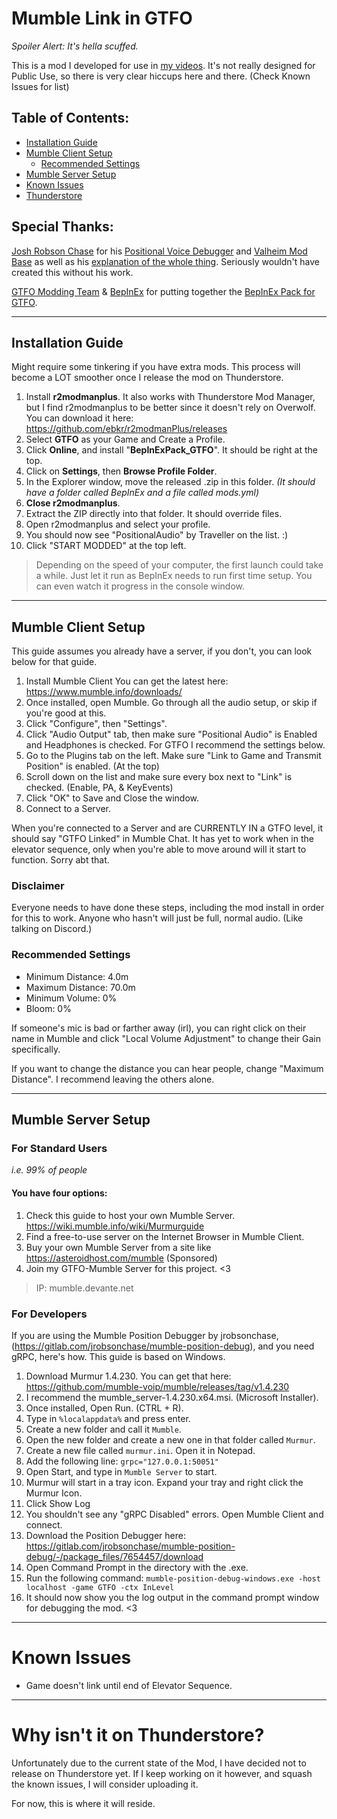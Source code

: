 # Mumble Link in GTFO
*Spoiler Alert: It's hella scuffed.*


This is a mod I developed for use in [my videos](https://youtube.com/@PerfectMachine/). It's not really designed for Public Use, so there is very clear hiccups here and there. (Check Known Issues for list)

## Table of Contents:
- [Installation Guide](https://github.com/WWYDF/OpenPA/blob/main/README.md#installation-guide)
- [Mumble Client Setup](https://github.com/WWYDF/OpenPA/blob/main/README.md#mumble-client-setup)
  - [Recommended Settings](https://github.com/WWYDF/OpenPA/blob/main/README.md#recommended-settings)
- [Mumble Server Setup](https://github.com/WWYDF/OpenPA/blob/main/README.md#mumble-server-setup)
- [Known Issues](https://github.com/WWYDF/OpenPA/blob/main/README.md#known-issues)
- [Thunderstore](https://github.com/WWYDF/OpenPA/blob/main/README.md#why-isnt-it-on-thunderstore)


## Special Thanks:
[Josh Robson Chase](https://gitlab.com/jrobsonchase) for his [Positional Voice Debugger](https://gitlab.com/jrobsonchase/mumble-position-debug) and [Valheim Mod Base](https://gitlab.com/jrobsonchase/valheimpositionalaudio) as well as his [explanation of the whole thing](https://josh.robsonchase.com/valheim-mumble/). Seriously wouldn't have created this without his work.

[GTFO Modding Team](https://discord.gg/gtfo-modding-server-782438773690597389) & [BepInEx](https://docs.bepinex.dev/) for putting together the [BepInEx Pack for GTFO](https://gtfo.thunderstore.io/package/BepInEx/BepInExPack_GTFO/).

---

## Installation Guide
Might require some tinkering if you have extra mods. This process will become a LOT smoother once I release the mod on Thunderstore.
1. Install **r2modmanplus**. It also works with Thunderstore Mod Manager, but I find r2modmanplus to be better since it doesn't rely on Overwolf. You can download it here: https://github.com/ebkr/r2modmanPlus/releases
2. Select **GTFO** as your Game and Create a Profile.
3. Click **Online**, and install "**BepInExPack_GTFO**". It should be right at the top.
4. Click on **Settings**, then **Browse Profile Folder**.
5. In the Explorer window, move the released .zip in this folder. *(It should have a folder called BepInEx and a file called mods.yml)*
6. **Close r2modmanplus**.
7. Extract the ZIP directly into that folder. It should override files.
8. Open r2modmanplus and select your profile.
9. You should now see "PositionalAudio" by Traveller on the list. :)
10. Click "START MODDED" at the top left.

> Depending on the speed of your computer, the first launch could take a while. Just let it run as BepInEx needs to run first time setup. You can even watch it progress in the console window.

---

## Mumble Client Setup
This guide assumes you already have a server, if you don't, you can look below for that guide.

1. Install Mumble Client You can get the latest here: https://www.mumble.info/downloads/
2. Once installed, open Mumble. Go through all the audio setup, or skip if you're good at this.
3. Click "Configure", then "Settings".
4. Click "Audio Output" tab, then make sure "Positional Audio" is Enabled and Headphones is checked. For GTFO I recommend the settings below.
5. Go to the Plugins tab on the left. Make sure "Link to Game and Transmit Position" is enabled. (At the top)
6. Scroll down on the list and make sure every box next to "Link" is checked. (Enable, PA, & KeyEvents)
7. Click "OK" to Save and Close the window.
8. Connect to a Server.

When you're connected to a Server and are CURRENTLY IN a GTFO level, it should say "GTFO Linked" in Mumble Chat.
It has yet to work when in the elevator sequence, only when you're able to move around will it start to function. Sorry abt that.

### Disclaimer
Everyone needs to have done these steps, including the mod install in order for this to work. Anyone who hasn't will just be full, normal audio. (Like talking on Discord.)

### Recommended Settings
- Minimum Distance: 4.0m
- Maximum Distance: 70.0m
- Minimum Volume: 0%
- Bloom: 0%

If someone's mic is bad or farther away (irl), you can right click on their name in Mumble and click "Local Volume Adjustment" to change their Gain specifically.

If you want to change the distance you can hear people, change "Maximum Distance". I recommend leaving the others alone.

---

## Mumble Server Setup

### For Standard Users
*i.e. 99% of people*


#### You have four options:
1. Check this guide to host your own Mumble Server. https://wiki.mumble.info/wiki/Murmurguide
2. Find a free-to-use server on the Internet Browser in Mumble Client.
3. Buy your own Mumble Server from a site like https://asteroidhost.com/mumble (Sponsored)
4. Join my GTFO-Mumble Server for this project. <3
> IP: mumble.devante.net


### For Developers
If you are using the Mumble Position Debugger by jrobsonchase, (https://gitlab.com/jrobsonchase/mumble-position-debug), and you need gRPC, here's how. This guide is based on Windows.

1. Download Murmur 1.4.230. You can get that here: https://github.com/mumble-voip/mumble/releases/tag/v1.4.230
2. I recommend the mumble_server-1.4.230.x64.msi. (Microsoft Installer).
3. Once installed, Open Run. (CTRL + R).
4. Type in `%localappdata%` and press enter.
5. Create a new folder and call it `Mumble`.
6. Open the new folder and create a new one in that folder called `Murmur`.
7. Create a new file called `murmur.ini`. Open it in Notepad.
8. Add the following line: `grpc="127.0.0.1:50051"`
9. Open Start, and type in `Mumble Server` to start.
10. Murmur will start in a tray icon. Expand your tray and right click the Murmur Icon.
11. Click Show Log
12. You shouldn't see any "gRPC Disabled" errors. Open Mumble Client and connect.
13. Download the Position Debugger here: https://gitlab.com/jrobsonchase/mumble-position-debug/-/package_files/7654457/download
14. Open Command Prompt in the directory with the .exe.
15. Run the following command: `mumble-position-debug-windows.exe -host localhost -game GTFO -ctx InLevel`
16. It should now show you the log output in the command prompt window for debugging the mod. <3
---
# Known Issues

- Game doesn't link until end of Elevator Sequence.
---
# Why isn't it on Thunderstore?
Unfortunately due to the current state of the Mod, I have decided not to release on Thunderstore yet. If I keep working on it however, and squash the known issues, I will consider uploading it.

For now, this is where it will reside.
